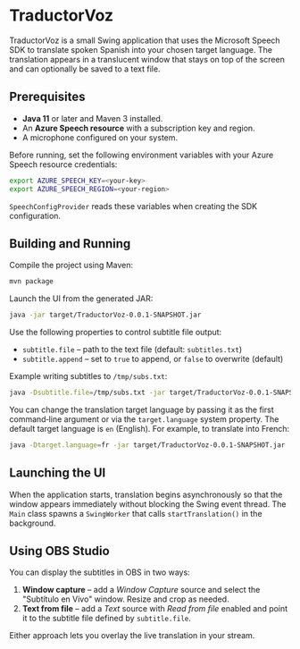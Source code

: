# TraductorVoz

TraductorVoz is a small Swing application that uses the Microsoft Speech SDK to translate spoken Spanish into your chosen target language. The translation appears in a translucent window that stays on top of the screen and can optionally be saved to a text file.

## Prerequisites

- **Java 11** or later and Maven 3 installed.
- An **Azure Speech resource** with a subscription key and region.
- A microphone configured on your system.

Before running, set the following environment variables with your Azure Speech
resource credentials:

```bash
export AZURE_SPEECH_KEY=<your-key>
export AZURE_SPEECH_REGION=<your-region>
```

`SpeechConfigProvider` reads these variables when creating the SDK configuration.

## Building and Running

Compile the project using Maven:

```bash
mvn package
```

Launch the UI from the generated JAR:

```bash
java -jar target/TraductorVoz-0.0.1-SNAPSHOT.jar
```

Use the following properties to control subtitle file output:

- `subtitle.file` – path to the text file (default: `subtitles.txt`)
- `subtitle.append` – set to `true` to append, or `false` to overwrite (default)

Example writing subtitles to `/tmp/subs.txt`:

```bash
java -Dsubtitle.file=/tmp/subs.txt -jar target/TraductorVoz-0.0.1-SNAPSHOT.jar
```

You can change the translation target language by passing it as the first
command‑line argument or via the `target.language` system property. The default
target language is `en` (English). For example, to translate into French:

```bash
java -Dtarget.language=fr -jar target/TraductorVoz-0.0.1-SNAPSHOT.jar
```

## Launching the UI

When the application starts, translation begins asynchronously so that the window appears immediately without blocking the Swing event thread. The `Main` class spawns a `SwingWorker` that calls `startTranslation()` in the background.

## Using OBS Studio

You can display the subtitles in OBS in two ways:

1. **Window capture** – add a *Window Capture* source and select the "Subtítulo en Vivo" window. Resize and crop as needed.
2. **Text from file** – add a *Text* source with *Read from file* enabled and point it to the subtitle file defined by `subtitle.file`.

Either approach lets you overlay the live translation in your stream.
